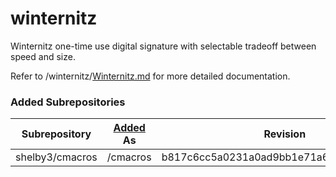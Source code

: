 # winternitz

Winternitz one-time use digital signature with selectable tradeoff between speed and size.

Refer to /winternitz/[Winternitz.md] for more detailed documentation.

### Added Subrepositories

 Subrepository  | [Added] As |                Revision
----------------|------------|-----------------------------------------
shelby3/cmacros | /cmacros   | b817c6cc5a0231a0ad9bb1e71a69a15df05e4d80

[Added]: https://gist.github.com/shelby3/f69c969ecaa3ecfbe579#subrepositories
[Winternitz.md]: https://github.com/shelby3/winternitz/blob/master/winternitz/Winternitz.md
